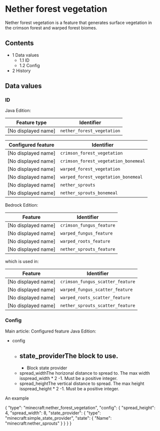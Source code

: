 # Nether forest vegetation
Nether forest vegetation is a feature that generates surface vegetation in the crimson forest and warped forest biomes.

## Contents
- 1 Data values
	- 1.1 ID
	- 1.2 Config
- 2 History

## Data values
### ID
Java Edition:

| Feature type        | Identifier                 |
|---------------------|----------------------------|
| [No displayed name] | `nether_forest_vegetation` |

| Configured feature  | Identifier                           |
|---------------------|--------------------------------------|
| [No displayed name] | `crimson_forest_vegetation`          |
| [No displayed name] | `crimson_forest_vegetation_bonemeal` |
| [No displayed name] | `warped_forest_vegetation`           |
| [No displayed name] | `warped_forest_vegetation_bonemeal`  |
| [No displayed name] | `nether_sprouts`                     |
| [No displayed name] | `nether_sprouts_bonemeal`            |

Bedrock Edition:

| Feature             | Identifier               |
|---------------------|--------------------------|
| [No displayed name] | `crimson_fungus_feature` |
| [No displayed name] | `warped_fungus_feature`  |
| [No displayed name] | `warped_roots_feature`   |
| [No displayed name] | `nether_sprouts_feature` |

which is used in:

| Feature             | Identifier                       |
|---------------------|----------------------------------|
| [No displayed name] | `crimson_fungus_scatter_feature` |
| [No displayed name] | `warped_fungus_scatter_feature`  |
| [No displayed name] | `warped_roots_scatter_feature`   |
| [No displayed name] | `nether_sprouts_scatter_feature` |

### Config
Main article: Configured feature
Java Edition:

- config
	- state_providerThe block to use.
		- 
		- Block state provider
	- spread_widthThe horizonal distance to spread to. The max width isspread_width * 2 -1. Must be a positive integer.
	- spread_heightThe vertical distance to spread. The max height isspread_height * 2 -1. Must be a positive integer.


An example

{
  "type": "minecraft:nether_forest_vegetation",
  "config": {
    "spread_height": 4,
    "spread_width": 8,
    "state_provider": {
      "type": "minecraft:simple_state_provider",
      "state": {
        "Name": "minecraft:nether_sprouts"
      }
    }
  }
}



